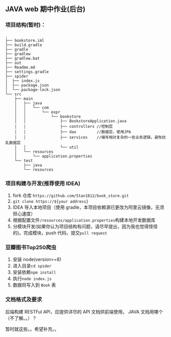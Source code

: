 ## JAVA web 期中作业(后台)

### 项目结构(暂时)：

```
.
├── bookstore.iml
├── build.gradle
├── gradle
├── gradlew
├── gradlew.bat
├── out
├── Readme.md
├── settings.gradle
├── spider
│  ├── index.js
│  ├── package.json
│  └── package-lock.json
└── src
    ├── main
    │   ├── java
    │   │   └── com
    │   │       └── expr
    │   │           └── bookstore
    │   │               ├── BookstoreApplication.java
    │   │               ├── controllers //控制层
    │   │               ├── dao         //数据层，使用JPA
    │   │               ├── services    //编写相对复杂的一些业务逻辑，避免扰乱数据层
    │   │               └── util
    │   └── resources
    │       └── application.properties
    └── test
        ├── java
        └── resources
```

### 项目构建与开发(推荐使用 IDEA)

1. fork 仓库 `https://github.com/Stan1812/book_store.git`
2. `git clone https://${your address}`
3. IDEA 导入本地项目（使用 gradle，本项目依赖源已更改为阿里云镜像，无须担心速度）
4. 根据配置文件`/resources/application.properties`构建本地开发数据库
5. 分模块开发(如果你认为项目结构有问题，请尽早提出，因为我也觉得怪怪的)。完成模块，push 代码，提交`pull request`

### 豆瓣图书Top250爬虫

1. 安装 node(version>=8)
2. 进入目录`cd spider`
3. 安装依赖`npm install`
4. 执行`node index.js`
5. 数据将写入到 `Book` 表

### 文档格式及要求

后端构建 RESTFul API，应提供详尽的 API 文档供前端使用。
JAVA 文档用哪个（不了解。。）？

暂时就这些。。希望补充。。
